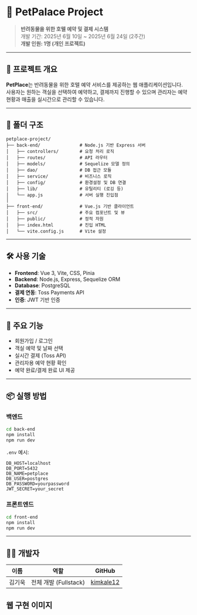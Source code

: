 # 🐾 PetPalace Project

> **반려동물을 위한 호텔 예약 및 결제 시스템**  
> 개발 기간: 2025년 6월 10일 ~ 2025년 6월 24일 (2주간)  
> **개발 인원: 1명 (개인 프로젝트)**

---

## 🧾 프로젝트 개요

**PetPlace**는 반려동물을 위한 호텔 예약 서비스를 제공하는 웹 애플리케이션입니다.  
사용자는 원하는 객실을 선택하여 예약하고, 결제까지 진행할 수 있으며 관리자는 예약 현황과 매출을 실시간으로 관리할 수 있습니다.

---

## 📁 폴더 구조

```
petplace-project/
├── back-end/               # Node.js 기반 Express 서버
│   ├── controllers/        # 요청 처리 로직
│   ├── routes/             # API 라우터
│   ├── models/             # Sequelize 모델 정의
│   ├── dao/                # DB 접근 모듈
│   ├── service/            # 비즈니스 로직
│   ├── config/             # 환경설정 및 DB 연결
│   ├── lib/                # 유틸리티 (로깅 등)
│   └── app.js              # 서버 실행 진입점
│
├── front-end/              # Vue.js 기반 클라이언트
│   ├── src/                # 주요 컴포넌트 및 뷰
│   ├── public/             # 정적 자원
│   ├── index.html          # 진입 HTML
│   └── vite.config.js      # Vite 설정
```

---

## 🛠️ 사용 기술

- **Frontend**: Vue 3, Vite, CSS, Pinia
- **Backend**: Node.js, Express, Sequelize ORM
- **Database**: PostgreSQL
- **결제 연동**: Toss Payments API
- **인증**: JWT 기반 인증

---

## 🚀 주요 기능

- 회원가입 / 로그인
- 객실 예약 및 날짜 선택
- 실시간 결제 (Toss API)
- 관리자용 예약 현황 확인
- 예약 완료/결제 완료 UI 제공

---

## 📦 실행 방법

### 백엔드

```bash
cd back-end
npm install
npm run dev
```

`.env` 예시:

```env
DB_HOST=localhost
DB_PORT=5432
DB_NAME=petplace
DB_USER=postgres
DB_PASSWORD=yourpassword
JWT_SECRET=your_secret
```

### 프론트엔드

```bash
cd front-end
npm install
npm run dev
```

---

## 👨‍💻 개발자

| 이름   | 역할              | GitHub |
|--------|-------------------|--------|
| 김기욱 | 전체 개발 (Fullstack) | [kimkale12](https://github.com/kimkale12) |

## 웹 구현 이미지

